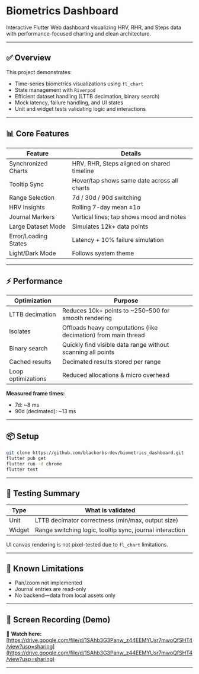 # Biometrics Dashboard

Interactive Flutter Web dashboard visualizing HRV, RHR, and Steps data with performance-focused charting and clean architecture.

---

## ✅ Overview

This project demonstrates:
- Time-series biometrics visualizations using `fl_chart`
- State management with `Riverpod`
- Efficient dataset handling (LTTB decimation, binary search)
- Mock latency, failure handling, and UI states
- Unit and widget tests validating logic and interactions

---

## 📊 Core Features

| Feature              | Details                                     |
|----------------------|---------------------------------------------|
| Synchronized Charts  | HRV, RHR, Steps aligned on shared timeline  |
| Tooltip Sync         | Hover/tap shows same date across all charts |
| Range Selection      | 7d / 30d / 90d switching                    |
| HRV Insights         | Rolling 7-day mean ±1σ                      |
| Journal Markers      | Vertical lines; tap shows mood and notes    |
| Large Dataset Mode   | Simulates 12k+ data points                  |
| Error/Loading States | Latency + 10% failure simulation            |
| Light/Dark Mode      | Follows system theme                        |

---

## ⚡ Performance

| Optimization       | Purpose                                                        |
|--------------------|----------------------------------------------------------------|
| LTTB decimation    | Reduces 10k+ points to ~250–500 for smooth rendering           |
| Isolates           | Offloads heavy computations (like decimation) from main thread |
| Binary search      | Quickly find visible data range without scanning all points    |
| Cached results     | Decimated results stored per range                             |
| Loop optimizations | Reduced allocations & micro overhead                           |

**Measured frame times:**
- 7d: ~8 ms  
- 90d (decimated): ~13 ms  

---

## 📦 Setup

```bash
git clone https://github.com/blackorbs-dev/biometrics_dashboard.git
flutter pub get
flutter run -d chrome
flutter test
```

---

## 🧪 Testing Summary

| Type   | What is validated                                        |
|--------|----------------------------------------------------------|
| Unit   | LTTB decimator correctness (min/max, output size)        |
| Widget | Range switching logic, tooltip sync, journal interaction |

UI canvas rendering is not pixel-tested due to `fl_chart` limitations.

---

## 🚧 Known Limitations

- Pan/zoom not implemented  
- Journal entries are read-only  
- No backend—data from local assets only

---

## 🎥 Screen Recording (Demo)

📁 **Watch here:**  
[https://drive.google.com/file/d/1SAhb3G3Panw_z44EEMYUsr7mwoQfSHT4/view?usp=sharing](https://drive.google.com/file/d/1SAhb3G3Panw_z44EEMYUsr7mwoQfSHT4/view?usp=sharing)

---